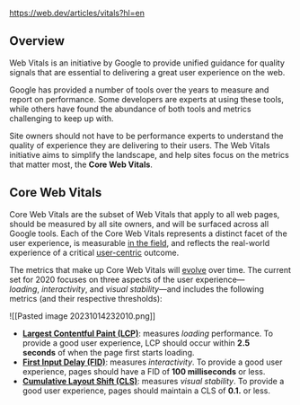 https://web.dev/articles/vitals?hl=en

## Overview

Web Vitals is an initiative by Google to provide unified guidance for quality signals that are essential to delivering a great user experience on the web.

Google has provided a number of tools over the years to measure and report on performance. Some developers are experts at using these tools, while others have found the abundance of both tools and metrics challenging to keep up with.

Site owners should not have to be performance experts to understand the quality of experience they are delivering to their users. The Web Vitals initiative aims to simplify the landscape, and help sites focus on the metrics that matter most, the **Core Web Vitals**.

## Core Web Vitals

Core Web Vitals are the subset of Web Vitals that apply to all web pages, should be measured by all site owners, and will be surfaced across all Google tools. Each of the Core Web Vitals represents a distinct facet of the user experience, is measurable [in the field](https://web.dev/articles/user-centric-performance-metrics#how_metrics_are_measured), and reflects the real-world experience of a critical [user-centric](https://web.dev/articles/user-centric-performance-metrics#how_metrics_are_measured) outcome.

The metrics that make up Core Web Vitals will [evolve](https://web.dev/articles/vitals?hl=en#evolving_web_vitals) over time. The current set for 2020 focuses on three aspects of the user experience—_loading_, _interactivity_, and _visual stability_—and includes the following metrics (and their respective thresholds):

![[Pasted image 20231014232010.png]]

- **[Largest Contentful Paint (LCP)](https://web.dev/articles/lcp)**: measures _loading_ performance. To provide a good user experience, LCP should occur within **2.5 seconds** of when the page first starts loading.
- **[First Input Delay (FID)](https://web.dev/articles/fid)**: measures _interactivity_. To provide a good user experience, pages should have a FID of **100 milliseconds** or less.
- **[Cumulative Layout Shift (CLS)](https://web.dev/articles/cls)**: measures _visual stability_. To provide a good user experience, pages should maintain a CLS of **0.1.** or less.